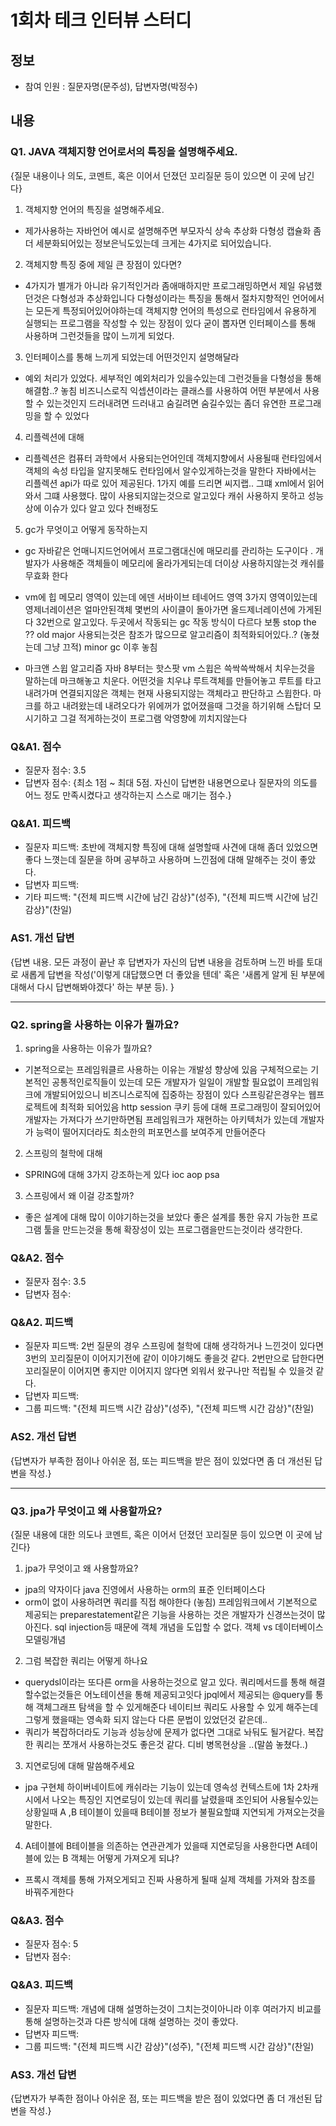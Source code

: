 # 1회차 테크 인터뷰 스터디

## 정보
- 참여 인원 : 질문자명(문주성), 답변자명(박정수)

## 내용

### Q1. JAVA 객체지향 언어로서의 특징을 설명해주세요.
{질문 내용이나 의도, 코멘트, 혹은 이어서 던졌던 꼬리질문 등이 있으면 이 곳에 남긴다}
1. 객체지향 언어의 특징을 설명해주세요.
* 제가사용하는 자바언어 예시로 설명해주면 부모자식 상속 추상화 다형성 캡슐화 
좀더 세분화되어있는 정보은닉도있는데 크게는 4가지로 되어있습니다.

2. 객체지향 특징 중에 제일 큰 장점이 있다면?
* 4가지가 별개가 아니라 유기적인거라 좀애매하지만 프로그래밍하면서 제일 유념했던것은 다형성과 추상화입니다
다형성이라는 특징을 통해서 절차지향적인 언어에서는 모든게 특정되어있어야하는데 객체지향 언어의 특성으로 런타임에서 유용하게 실행되는 프로그램을 작성할 수 있는 장점이 있다
굳이 뽑자면 인터페이스를 통해 사용하며 그런것들을 많이 느끼게 되었다.

3. 인터페이스를 통해 느끼게 되었는데 어떤것인지 설명해달라
* 예외 처리가 있었다. 세부적인 예외처리가 있을수있는데 그런것들을 다형성을 통해 해결함..? 놓침 
비즈니스로직 익셉션이라는 클래스를 사용하여 어떤 부분에서 사용할 수 있는것인지 드러내려면 드러내고 숨길려면 숨길수있는 좀더 유연한 프로그래밍을 할 수 있었다

4. 리플렉션에 대해 
* 리플렉션은 컴퓨터 과학에서 사용되는언어인데 객체지향에서 사용될때 런타임에서 객체의 속성 타입을 알지못해도 런타임에서 알수있게하는것을 말한다
자바에서는 리플렉션 api가 따로 있어 제공된다.
1가지 예를 드리면 씨지랩.. 그떄 xml에서 읽어와서 그떄 사용했다.
많이 사용되지않는것으로 알고있다 캐쉬 사용하지 못하고 성능상에 이슈가 있다 알고 있다 천배정도

5. gc가 무엇이고 어떻게 동작하는지 
* gc 자바같은 언매니지드언어에서 프로그램대신에 매모리를 관리하는 도구이다 . 
개발자가 사용해준 객체들이 메모리에 올라가게되는데 더이상 사용하지않는것 캐쉬를 무효화 한다

* vm에 힙 메모리 영역이 있는데 에덴 서바이브 테네어드 영역 
3가지 영역이있는데 영제너레이션은 얼마안된객체 
몇번의 사이클이 돌아가면 올드제너레이션에 가게된다 32번으로 알고있다.
두곳에서 작동되는 gc 작동 방식이 다르다
보통 stop the ??   old major 사용되는것은 참조가 많으므로 알고리즘이 최적화되어있다..? (놓쳤는데 그냥 끄적)
minor gc 이후 놓침

* 마크앤 스윕 알고리즘 자바 8부터는 핫스팟 vm 
스윕은 쓱싹쓱싹해서 치우는것을 말하는데 마크해놓고 치운다. 어떤것을 치우냐 루트객체를 만들어놓고 루트를 타고내려가며 연결되지않은 객체는
현재 사용되지않는 객체라고 판단하고 스윕한다.
마크를 하고 내려왔는데 내려오다가 위에꺼가 없어졌을때 그것을 하기위해 스탑더 모시기하고 그걸 적게하는것이 프로그램 악영향에 끼치지않는다



### Q&A1. 점수
* 질문자 점수: 3.5
* 답변자 점수: {최소 1점 ~ 최대 5점. 자신이 답변한 내용면으로나 질문자의 의도를 어느 정도 만족시켰다고 생각하는지 스스로 매기는 점수.} 

### Q&A1. 피드백
- 질문자 피드백: 초반에 객체지향 특징에 대해 설명할때 사견에 대해 좀더 있었으면 좋다 느꼇는데 질문을 하며 공부하고 사용하며 느낀점에 대해 말해주는 것이 좋았다.
- 답변자 피드백: 
- 기타 피드백: "{전체 피드백 시간에 남긴 감상}"(성주), "{전체 피드백 시간에 남긴 감상}"(찬일)

### AS1. 개선 답변
{답변 내용. 모든 과정이 끝난 후 답변자가 자신의 답변 내용을 검토하며 느낀 바를 토대로 새롭게 답변을 작성('이렇게 대답했으면 더 좋았을 텐데' 혹은 '새롭게 알게 된 부분에 대해서 다시 답변해봐야겠다' 하는 부분 등). }

---

### Q2. spring을 사용하는 이유가 뭘까요?

1. spring을 사용하는 이유가 뭘까요?
* 기본적으로는 프레임워클르 사용하는 이유는 개발성 향상에 있음 
구체적으로는 기본적인 공통적인로직들이 있는데 모든 개발자가 일일이 개발할 필요없이 프레임워크에 개발되어있으니 비즈니스로직에 집중하는 장점이 있다
스프링같은경우는 웹프로젝트에 최적화 되어있음 http session 쿠키 등에 대해 프로그래밍이 잘되어있어 개발자는 가져다가 쓰기만하면됨
프레임워크가 재현하는 아키텍처가 있는데 개발자가 능력이 떨어지더라도 최소한의 퍼포먼스를 보여주게 만들어준다

2. 스프링의 철학에 대해
* SPRING에 대해 3가지 강조하는게 있다
ioc
aop
psa


3. 스프링에서 왜 이걸 강조할까?
* 좋은 설계에 대해 많이 이야기하는것을 보았다
좋은 설계를 통한 유지 가능한 프로그램 툴을 만드는것을 통해 확장성이 있는 프로그램을만드는것이라 생각한다. 

### Q&A2. 점수
* 질문자 점수: 3.5
* 답변자 점수: 

### Q&A2. 피드백
- 질문자 피드백: 2번 질문의 경우 스프링에 철학에 대해 생각하거나 느낀것이 있다면 3번의 꼬리질문이 이어지기전에 같이 이야기해도 좋을것 같다. 2번만으로 답한다면 꼬리질문이 이어지면 좋지만 이어지지 않다면 외워서 왔구나만 적립될 수 있을것 같다.    
- 답변자 피드백: 
- 그룹 피드백: "{전체 피드백 시간 감상}"(성주), "{전체 피드백 시간 감상}"(찬일)

### AS2. 개선 답변
{답변자가 부족한 점이나 아쉬운 점, 또는 피드백을 받은 점이 있었다면 좀 더 개선된 답변을 작성.}

---

### Q3. jpa가 무엇이고 왜 사용할까요?
{질문 내용에 대한 의도나 코멘트, 혹은 이어서 던졌던 꼬리질문 등이 있으면 이 곳에 남긴다}


1. jpa가 무엇이고 왜 사용할까요?
* jpa의 약자이다 
java 진영에서 사용하는 orm의 표준 인터페이스다
* orm이 없이 사용하려면 쿼리를 직접 해야한다 (놓침)
프레임워크에서 기본적으로 제공되는 preparestatement같은 기능을 사용하는 것은 개발자가 신경쓰는것이 많아진다. sql injection등 때문에 
객체 개념을 도입할 수 없다. 객체 vs 데이터베이스 모델링개념 
 

2. 그럼 복잡한 쿼리는 어떻게 하나요
* querydsl이라는 또다른 orm을 사용하는것으로 알고 있다.
쿼리메서드를 통해 해결할수없는것들은 어노테이션을 통해 제공되고잇다 jpql에서 제공되는 @query를 통해 객체그래프 탐색을 할 수 있게해준다
네이티브 쿼리도 사용할 수 있게 해주는데 그렇게 했을때는 영속화 되지 않는다
다른 문법이 있었던것 같은데.. 
* 쿼리가 복잡하더라도 기능과 성능상에 문제가 없다면 그대로 놔둬도 될거같다.
복잡한 쿼리는 쪼개서 사용하는것도 좋은것 같다. 디비 병목현상을 ..(말씀 놓쳤다..)


3. 지연로딩에 대해 말씀해주세요
* jpa 구현체 하이버네이트에 캐쉬라는 기능이 있는데 영속성 컨텍스트에 1차 2차캐시에서 나오는 특징인 지연로딩이 있는데
쿼리를 날렸을때 조인되어 사용될수있는 상황일때 A ,B 테이블이 있을때 B테이블 정보가 불필요할떄 지연되게 가져오는것을 말한다.

4. A테이블에 B테이블을 의존하는 연관관계가 있을때 지연로딩을 사용한다면 A테이블에 있는 B 객체는 어떻게 가져오게 되냐?
* 프록시 객체를 통해 가져오게되고 진짜 사용하게 될때 실제 객체를 가져와 참조를 바꿔주게한다

### Q&A3. 점수
* 질문자 점수: 5
* 답변자 점수: 

### Q&A3. 피드백
- 질문자 피드백: 개념에 대해 설명하는것이 그치는것이아니라 이후 여러가지 비교를 통해 설명하는것과 다른 방식에 대해 설명하는 것이 좋았다.
- 답변자 피드백: 
- 그룹 피드백: "{전체 피드백 시간 감상}"(성주), "{전체 피드백 시간 감상}"(찬일)

### AS3. 개선 답변
{답변자가 부족한 점이나 아쉬운 점, 또는 피드백을 받은 점이 있었다면 좀 더 개선된 답변을 작성.}
